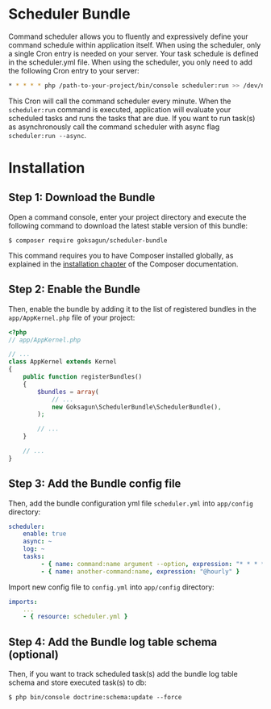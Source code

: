Scheduler Bundle
================
Command scheduler allows you to fluently and expressively define your command
schedule within application itself. When using the scheduler, only a single
Cron entry is needed on your server. Your task schedule is defined in the
scheduler.yml file. When using the scheduler, you only need to add the
following Cron entry to your server:

```bash
* * * * * php /path-to-your-project/bin/console scheduler:run >> /dev/null 2>&1
```

This Cron will call the command scheduler every minute. When the `scheduler:run`
command is executed, application will evaluate your scheduled tasks and runs the tasks that are due.
If you want to run task(s) as asynchronously call the command scheduler with async flag `scheduler:run --async`.

Installation
============

Step 1: Download the Bundle
---------------------------

Open a command console, enter your project directory and execute the
following command to download the latest stable version of this bundle:

```console
$ composer require goksagun/scheduler-bundle
```

This command requires you to have Composer installed globally, as explained
in the [installation chapter](https://getcomposer.org/doc/00-intro.md)
of the Composer documentation.

Step 2: Enable the Bundle
-------------------------

Then, enable the bundle by adding it to the list of registered bundles
in the `app/AppKernel.php` file of your project:

```php
<?php
// app/AppKernel.php

// ...
class AppKernel extends Kernel
{
    public function registerBundles()
    {
        $bundles = array(
            // ...
            new Goksagun\SchedulerBundle\SchedulerBundle(),
        );

        // ...
    }

    // ...
}
```

Step 3: Add the Bundle config file
----------------------------------

Then, add the bundle configuration yml file `scheduler.yml` into `app/config` directory:

```yml
scheduler:
    enable: true
    async: ~
    log: ~
    tasks:
         - { name: command:name argument --option, expression: "* * * * *" }
         - { name: another-command:name, expression: "@hourly" }
```

Import new config file to `config.yml` into `app/config` directory:

```yml
imports:
    ...
    - { resource: scheduler.yml }
```

Step 4: Add the Bundle log table schema (optional)
---------------------------------------

Then, if you want to track scheduled task(s) add the bundle log table schema and store executed task(s) to db:

```console
$ php bin/console doctrine:schema:update --force
```
